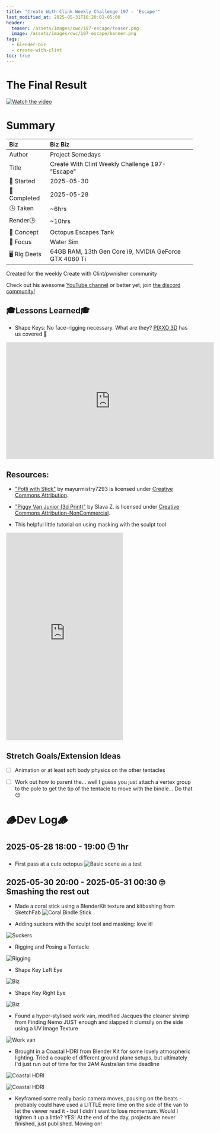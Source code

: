 ```yaml
---
title: "Create With Clink Weekly Challenge 197 - 'Escape'"
last_modified_at: 2025-05-31T16:20:02-05:00
header:
  teaser: /assets/images/cwc/197-escape/teaser.png
  image: /assets/images/cwc/197-escape/banner.png
tags:
  - blender-biz
  - create-with-clint
toc: true
---
```


# The Final Result
[![Watch the video](https://img.youtube.com/vi/a7eYGOT1Fvs/maxresdefault.jpg)](https://youtu.be/a7eYGOT1Fvs)

# Summary

| Biz             | Biz Biz                               |
|:--------        | :---------                                |
| Author          | Project Somedays                      |
| Title           | Create With Clint Weekly Challenge 197- "Escape" |
| 📅 Started      | 2025-05-30        |
| 📅 Completed    | 2025-05-28        |
| 🕒 Taken        | ~6hrs                                  |
| Render🕒        | ~10hrs          |
| 🤯 Concept      | Octopus Escapes Tank        |
| 🔎 Focus        | Water Sim      |
| 🖥️ Rig Deets    | 64GB RAM, 13th Gen Core i9, NVIDIA GeForce GTX 4060 Ti |

Created for the weekly Create with Clint/pwnisher community

Check out his awesome [YouTube channel](https://www.youtube.com/c/pwnisher) or better yet, join [the discord community!](https://discord.com/channels/673719770410909696/688444060737994785/922141725944872980)

## 🎓Lessons Learned🎓
- Shape Keys: No face-rigging necessary. What are they? [PIXXO 3D](https://www.youtube.com/@PIXXO3D) has us covered 🥰

<iframe width="560" height="315" src="https://www.youtube.com/embed/i519chZ-esU?si=EueZPDnrUp6RAMjC" title="YouTube video player" frameborder="0" allow="accelerometer; autoplay; clipboard-write; encrypted-media; gyroscope; picture-in-picture; web-share" referrerpolicy="strict-origin-when-cross-origin" allowfullscreen></iframe>

## Resources:
- ["Potli with Stick"](https://skfb.ly/oYGBV) by mayurmistry7293 is licensed under [Creative Commons Attribution](http://creativecommons.org/licenses/by/4.0/).

- ["Piggy Van Junior (3d Print)"](https://skfb.ly/6Wz7S) by Slava Z. is licensed under [Creative Commons Attribution-NonCommercial](http://creativecommons.org/licenses/by-nc/4.0/).

- This helpful little tutorial on using masking with the sculpt tool

<iframe width="315" height="560" src="https://www.youtube.com/embed/5od1t6B3Gfs" title="YouTube video player" frameborder="0" allow="accelerometer; autoplay; clipboard-write; encrypted-media; gyroscope; picture-in-picture; web-share" referrerpolicy="strict-origin-when-cross-origin" allowfullscreen></iframe>

## Stretch Goals/Extension Ideas
- [ ] Animation or at least soft body physics on the other tentacles
- [ ] Work out how to parent the... well I guess you just attach a vertex group to the pole to get the tip of the tentacle to move with the bindle... Do that 😊


# 🪵Dev Log🪵

## 2025-05-28 18:00 - 19:00 🕒 1hr
  - First pass at a cute octopus 
  ![Basic scene as a test](/assets/images/cwc/197-escape/2025-05-30_Octopus.png)

## 2025-05-30 20:00 - 2025-05-31 00:30 🙄 Smashing the rest out

  - Made a coral stick using a BlenderKit texture and kitbashing from SketchFab
  ![Coral Bindle Stick](/assets/images/cwc/197-escape/2025-05-30_Octopus_CoralStick.png)
  
  - Adding suckers with the sculpt tool and masking: love it!

  ![Suckers](/assets/images/cwc/197-escape/2025-05-30_Octopus_Suckers.png)
  
  - Rigging and Posing a Tentacle
  
  ![Rigging](/assets/images/cwc/197-escape/2025-05-30_Octopus_RiggingOneTentacle.png)

- Shape Key Left Eye

![Biz](/assets/images/cwc/197-escape/2025-05-30_Octopus_ShapeKeyLeftEye.png)

- Shape Key Right Eye

![Biz](/assets/images/cwc/197-escape/2025-05-30_Octopus_ShapeKeyRightEye.png)

- Found a hyper-stylised work van, modified Jacques the cleaner shrimp from Finding Nemo JUST enough and slapped it clumsily on the side using a UV Image Texture

![Work van](/assets/images/cwc/197-escape/2025-05-30_Octopus_LogoDesign.png)

- Brought in a Coastal HDRI from Blender Kit for some lovely atmospheric lighting. Tried a couple of different ground plane setups, but ultimately I'd just run out of time for the 2AM Australian time deadline

![Coastal HDRI](/assets/images/cwc/197-escape/2025-05-31_FinalRenderStillSide%20(1).png "LOVE the immediate increase in atmosphere")

![Coastal HDRI](/assets/images/cwc/197-escape/2025-05-31_FinalRender.png "Go lil guy, go!")

- Keyframed some really basic camera moves, pausing on the beats - probably could have used a LITTLE more time on the side of the van to let the viewer read it - but I didn't want to lose momentum. Would I tighten it up a little? YES! At the end of the day, projects are never finished, just published. Moving on!